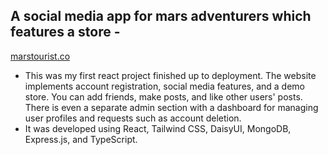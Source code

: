 ## A social media app for mars adventurers which features a store - 

[marstourist.co](https://www.marstourist.co)

- This was my first react project finished up to deployment. The website implements account registration, social media features, and a demo store. You can add friends, make posts, and like other users' posts. There is even a separate admin section with a dashboard for managing user profiles and requests such as account deletion. 
- It was developed using React, Tailwind CSS, DaisyUI, MongoDB, Express.js, and TypeScript.
